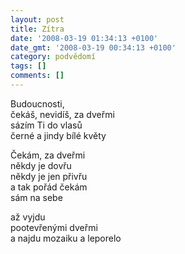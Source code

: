 ```yaml
---
layout: post
title: Zítra
date: '2008-03-19 01:34:13 +0100'
date_gmt: '2008-03-19 00:34:13 +0100'
category: podvědomí
tags: []
comments: []
---
```

<p>Budoucnosti,<br />
čekáš, nevidíš, za dveřmi<br />
sázím Ti do vlasů<br />
černé a jindy bílé květy</p>
<p>Čekám, za dveřmi<br />
někdy je dovřu<br />
někdy je jen přivřu<br />
a tak pořád čekám<br />
sám na sebe</p>
<p>až vyjdu<br />
pootevřenými dveřmi<br />
a najdu mozaiku a leporelo</p>
